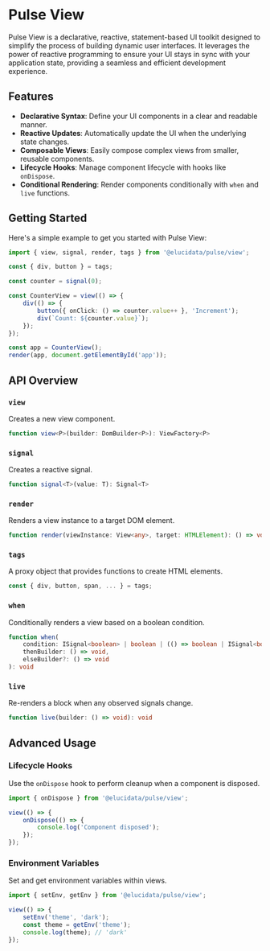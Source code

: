 # Pulse View

Pulse View is a declarative, reactive, statement-based UI toolkit designed to simplify the process of building dynamic user interfaces. It leverages the power of reactive programming to ensure your UI stays in sync with your application state, providing a seamless and efficient development experience.

## Features

- **Declarative Syntax**: Define your UI components in a clear and readable manner.
- **Reactive Updates**: Automatically update the UI when the underlying state changes.
- **Composable Views**: Easily compose complex views from smaller, reusable components.
- **Lifecycle Hooks**: Manage component lifecycle with hooks like `onDispose`.
- **Conditional Rendering**: Render components conditionally with `when` and `live` functions.

## Getting Started

Here's a simple example to get you started with Pulse View:

```typescript
import { view, signal, render, tags } from '@elucidata/pulse/view';

const { div, button } = tags;

const counter = signal(0);

const CounterView = view(() => {
    div(() => {
        button({ onClick: () => counter.value++ }, 'Increment');
        div(`Count: ${counter.value}`);
    });
});

const app = CounterView();
render(app, document.getElementById('app'));
```

## API Overview

### `view`

Creates a new view component.

```typescript
function view<P>(builder: DomBuilder<P>): ViewFactory<P>
```

### `signal`

Creates a reactive signal.

```typescript
function signal<T>(value: T): Signal<T>
```

### `render`

Renders a view instance to a target DOM element.

```typescript
function render(viewInstance: View<any>, target: HTMLElement): () => void
```

### `tags`

A proxy object that provides functions to create HTML elements.

```typescript
const { div, button, span, ... } = tags;
```

### `when`

Conditionally renders a view based on a boolean condition.

```typescript
function when(
    condition: ISignal<boolean> | boolean | (() => boolean | ISignal<boolean>),
    thenBuilder: () => void,
    elseBuilder?: () => void
): void
```

### `live`

Re-renders a block when any observed signals change.

```typescript
function live(builder: () => void): void
```

## Advanced Usage

### Lifecycle Hooks

Use the `onDispose` hook to perform cleanup when a component is disposed.

```typescript
import { onDispose } from '@elucidata/pulse/view';

view(() => {
    onDispose(() => {
        console.log('Component disposed');
    });
});
```

### Environment Variables

Set and get environment variables within views.

```typescript
import { setEnv, getEnv } from '@elucidata/pulse/view';

view(() => {
    setEnv('theme', 'dark');
    const theme = getEnv('theme');
    console.log(theme); // 'dark'
});
```
